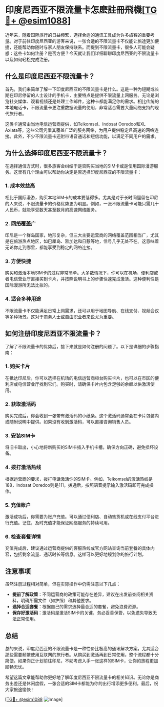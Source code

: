 # 印度尼西亚不限流量卡怎麽註冊飛機[[TG💪+ @esim1088](https://t.me/s/esim1088)]

近年来，随着国际旅行的日益频繁，选择合适的通讯工具成为许多旅客的重要考量。对于前往印度尼西亚的游客来说，一张合适的不限流量卡不仅能让旅途更加便捷，还能帮助你随时与家人朋友保持联系。而提到不限流量卡，很多人可能会疑惑：这些卡如何注册？是否方便？今天就让我们详细聊聊印度尼西亚的不限流量卡以及如何轻松完成注册。

## 什么是印度尼西亚不限流量卡？

首先，我们来简单了解一下印度尼西亚的不限流量卡是什么。这是一种为短期或长期在印尼停留的人士设计的手机卡，主要特点是提供不限流量上网服务。无论是浏览社交媒体、观看视频还是处理工作邮件，这种卡都能满足你的需求。相比传统的本地电话卡，不限流量卡更注重数据流量的使用，非常适合需要大量网络支持的现代旅行者。

这类卡通常由当地电信运营商提供，如Telkomsel、Indosat Ooredoo和XL Axiata等。这些公司凭借其覆盖广泛的服务网络，为用户提供稳定且高速的网络连接。此外，不少不限流量卡还附带语音通话和短信功能，以满足不同用户的需求。

## 为什么选择印度尼西亚不限流量卡？

在选择通信方式时，很多旅客会纠结于是否购买当地的SIM卡或是使用国际漫游服务。这里有几个理由可以帮助你决定是否选择印度尼西亚的不限流量卡：

### 1. **成本效益高**
相比于国际漫游，购买本地SIM卡的成本要低得多。尤其是对于长时间逗留在印尼的人来说，不限流量卡的价格优势更为明显。例如，一张不限流量卡可能只需几十人民币，就能享受数天甚至数月的高速网络服务。

### 2. **网络覆盖广**
印尼是一个群岛国家，地形复杂，但三大主要运营商的网络覆盖范围相当广，尤其是在旅游热点地区，如巴厘岛、雅加达和日惹等地，信号几乎无处不在。这意味着无论你走到哪里，都能享受到稳定的网络连接。

### 3. **方便快捷**
购买和激活本地SIM卡的过程非常简单。大多数情况下，你可以在机场、便利店或者电信营业厅直接买到卡片，并按照说明书上的步骤快速完成激活。这种便利性是国际漫游所无法比拟的。

### 4. **适合多种用途**
不限流量卡不仅能满足日常上网需求，还可以用于地图导航、在线支付、视频会议等多种场景。这对于商务人士或自由职业者来说尤为重要。

## 如何注册印度尼西亚不限流量卡？

了解了不限流量卡的优势后，接下来就是如何注册的问题了。以下是详细的步骤指南：

### 1. **购买卡片**
在抵达印尼后，你可以选择在机场的电信运营商柜台购买卡片，也可以在市区的便利店或电信营业厅找到它们。购买时，请确保卡片内包含足够的余额以供激活使用。

### 2. **获取激活码**
购买完成后，你会收到一张带有激活码的小纸条。这个激活码通常会在卡片包装内或随附说明中提供。如果没有收到激活码，可以直接咨询销售人员。

### 3. **安装SIM卡**
将旧卡取出，小心地将新购买的SIM卡插入手机卡槽。确保方向正确，避免损坏设备。

### 4. **拨打激活热线**
根据运营商的要求，拨打电话激活你的SIM卡。例如，Telkomsel的激活热线是188，Indosat Ooredoo则是111。拨通后，按照语音提示输入激活码即可完成操作。

### 5. **充值账户**
激活成功后，你需要为账户充值。可以通过便利店、自动售货机或在线支付平台进行充值。记住，及时充值才能保证网络服务的持续可用。

### 6. **检查套餐详情**
充值完成后，建议通过运营商提供的客服热线或官方网站查询当前套餐的具体内容，包括剩余流量、通话时长等信息。这样可以更好地规划你的旅行计划。

## 注意事项

虽然注册过程相对简单，但在实际操作中仍需注意以下几点：

- **提前了解政策**：不同运营商的政策可能存在差异，建议在出发前查阅相关资料，明确所需文件（如护照）和其他要求。
- **选择合适套餐**：根据自己的需求选择最合适的套餐，避免浪费资源。
- **保存好激活码**：激活码是激活SIM卡的关键，务必妥善保管，以免遗失导致无法正常使用。

## 总结

总的来说，印度尼西亚的不限流量卡是一种性价比极高的通讯解决方案，尤其适合那些需要频繁使用互联网的旅行者。从购买到激活再到日常使用，整个流程都十分简便。如果你正计划前往印尼，不妨考虑入手一张这样的SIM卡，让你的旅程更加顺畅无忧。

希望这篇文章能帮助你更好地了解印度尼西亚不限流量卡的相关知识。无论你是商务出差还是休闲度假，一张合适的SIM卡都能为你的出行增添更多便利。最后，祝大家旅途愉快！

[[TG💪+ @esim1088](https://t.me/s/esim1088) ![Image](https://i.postimg.cc/4NQfJmqS/Snipaste-2025-05-13-00-14-12.png)]
